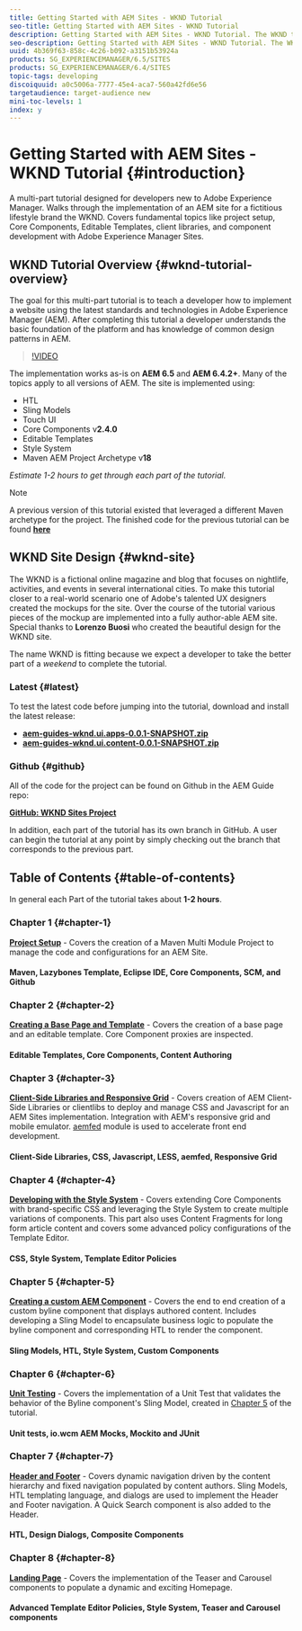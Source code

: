```yaml
---
title: Getting Started with AEM Sites - WKND Tutorial
seo-title: Getting Started with AEM Sites - WKND Tutorial
description: Getting Started with AEM Sites - WKND Tutorial. The WKND tutorial is a multi-part tutorial designed for developers new to Adobe Experience Manager. The tutorial walks through the implementation of an AEM site for a fictitious lifestyle brand, the WKND. The tutorial covers fundamental topics like project setup, Core Components, Editable Templates, client libraries, and component development.
seo-description: Getting Started with AEM Sites - WKND Tutorial. The WKND tutorial is a multi-part tutorial designed for developers new to Adobe Experience Manager. The tutorial walks through the implementation of an AEM site for a fictitious lifestyle brand, the WKND. The tutorial covers fundamental topics like project setup, Core Components, Editable Templates, client libraries, and component development.
uuid: 4b369f63-858c-4c26-b092-a3151b53924a
products: SG_EXPERIENCEMANAGER/6.5/SITES
products: SG_EXPERIENCEMANAGER/6.4/SITES
topic-tags: developing
discoiquuid: a0c5006a-7777-45e4-aca7-560a42fd6e56
targetaudience: target-audience new
mini-toc-levels: 1
index: y
---
```


# Getting Started with AEM Sites - WKND Tutorial {#introduction}

A multi-part tutorial designed for developers new to Adobe Experience Manager. Walks through the implementation of an AEM site for a fictitious lifestyle brand the WKND. Covers fundamental topics like project setup, Core Components, Editable Templates, client libraries, and component development with Adobe Experience Manager Sites.

## WKND Tutorial Overview {#wknd-tutorial-overview}

The goal for this multi-part tutorial is to teach a developer how to implement a website using the latest standards and technologies in Adobe Experience Manager (AEM). After completing this tutorial a developer understands the basic foundation of the platform and has knowledge of common design patterns in AEM.

>[!VIDEO](https://video.tv.adobe.com/v/27305?quality=9)

The implementation works as-is on **AEM 6.5** and **AEM 6.4.2+**. Many of the topics apply to all versions of AEM. The site is implemented using:

* HTL
* Sling Models
* Touch UI
* Core Components v**2.4.0**
* Editable Templates
* Style System
* Maven AEM Project Archetype v**18**

*Estimate 1-2 hours to get through each part of the tutorial.*

>[!NOTE]
>
>A previous version of this tutorial existed that leveraged a different Maven archetype for the project. The finished code for the previous tutorial can be found **[here](https://github.com/Adobe-Marketing-Cloud/aem-guides-wknd)**

## WKND Site Design {#wknd-site}

The WKND is a fictional online magazine and blog that focuses on nightlife, activities, and events in several international cities. To make this tutorial closer to a real-world scenario one of Adobe's talented UX designers created the mockups for the site. Over the course of the tutorial various pieces of the mockup are implemented into a fully author-able AEM site. Special thanks to **Lorenzo Buosi** who created the beautiful design for the WKND site.

The name WKND is fitting because we expect a developer to take the better part of a *weekend* to complete the tutorial.

### Latest {#latest}

To test the latest code before jumping into the tutorial, download and install the latest release:

* **[aem-guides-wknd.ui.apps-0.0.1-SNAPSHOT.zip](https://github.com/adobe/aem-guides-wknd/releases/download/archetype-18.1/aem-guides-wknd.ui.apps-0.0.1-SNAPSHOT.zip)**
* **[aem-guides-wknd.ui.content-0.0.1-SNAPSHOT.zip](https://github.com/adobe/aem-guides-wknd/releases/download/archetype-18.1/aem-guides-wknd.ui.content-0.0.1-SNAPSHOT.zip)**

### Github {#github}

All of the code for the project can be found on Github in the AEM Guide repo:

**[GitHub: WKND Sites Project](https://github.com/adobe/aem-guides-wknd)**

In addition, each part of the tutorial has its own branch in GitHub. A user can begin the tutorial at any point by simply checking out the branch that corresponds to the previous part.

## Table of Contents {#table-of-contents}

In general each Part of the tutorial takes about **1-2 hours**.

### Chapter 1 {#chapter-1}

**[Project Setup](project-setup.md)** - Covers the creation of a Maven Multi Module Project to manage the code and configurations for an AEM Site.

#### Maven, Lazybones Template, Eclipse IDE, Core Components, SCM, and Github

### Chapter 2 {#chapter-2}

**[Creating a Base Page and Template](pages-templates.md)** - Covers the creation of a base page and an editable template. Core Component proxies are inspected.

#### Editable Templates, Core Components, Content Authoring

### Chapter 3 {#chapter-3}

**[Client-Side Libraries and Responsive Grid](client-side-libraries.md)** - Covers creation of AEM Client-Side Libraries or clientlibs to deploy and manage CSS and Javascript for an AEM Sites implementation. Integration with AEM's responsive grid and mobile emulator. [aemfed](https://aemfed.io/) module is used to accelerate front end development.

#### Client-Side Libraries, CSS, Javascript, LESS, aemfed, Responsive Grid

### Chapter 4 {#chapter-4}

**[Developing with the Style System](style-system.md)** - Covers extending Core Components with brand-specific CSS and leveraging the Style System to create multiple variations of components. This part also uses Content Fragments for long form article content and covers some advanced policy configurations of the Template Editor.

#### CSS, Style System, Template Editor Policies

### Chapter 5 {#chapter-5}

**[Creating a custom AEM Component](custom-component.md)** - Covers the end to end creation of a custom byline component that displays authored content. Includes developing a Sling Model to encapsulate business logic to populate the byline component and corresponding HTL to render the component.

#### Sling Models, HTL, Style System, Custom Components

### Chapter 6 {#chapter-6}

**[Unit Testing](unit-testing.md)** - Covers the implementation of a Unit Test that validates the behavior of the Byline component's Sling Model, created in [Chapter 5](custom-component.md) of the tutorial.

#### Unit tests, io.wcm AEM Mocks, Mockito and JUnit

### Chapter 7 {#chapter-7}

**[Header and Footer](header-footer.md)** - Covers dynamic navigation driven by the content hierarchy and fixed navigation populated by content authors. Sling Models, HTL templating language, and dialogs are used to implement the Header and Footer navigation. A Quick Search component is also added to the Header.

#### HTL, Design Dialogs, Composite Components

### Chapter 8 {#chapter-8}

**[Landing Page](landing-page.md)** - Covers the implementation of the Teaser and Carousel components to populate a dynamic and exciting Homepage.

#### Advanced Template Editor Policies, Style System, Teaser and Carousel components
